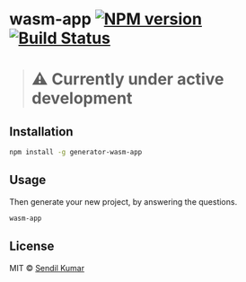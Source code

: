 # wasm-app [![NPM version][npm-image]][npm-url] [![Build Status][travis-image]][travis-url]
> 
> # ⚠️ Currently under active development 

## Installation

```bash
npm install -g generator-wasm-app
```

## Usage

Then generate your new project, by answering the questions.

```bash
wasm-app
```

## License

MIT © [Sendil Kumar]()

[npm-image]: https://badge.fury.io/js/generator-wasm-app.svg
[npm-url]: https://npmjs.org/package/generator-wasm-app
[travis-image]: https://travis-ci.org/sendilkumarn/generator-wasm-app.svg?branch=master
[travis-url]: https://travis-ci.org/sendilkumarn/generator-wasm-app
